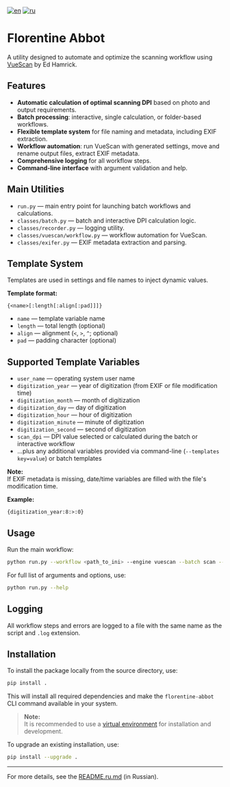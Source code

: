 [![en](https://img.shields.io/badge/lang-en-red.svg)](https://github.com/nalivayev/florentine_abbot/blob/master/README.md)
[![ru](https://img.shields.io/badge/lang-ru-yellow.svg)](https://github.com/nalivayev/florentine_abbot/blob/master/README.ru.md)

# Florentine Abbot

A utility designed to automate and optimize the scanning workflow using [VueScan](https://www.hamrick.com) by Ed Hamrick.

## Features

- **Automatic calculation of optimal scanning DPI** based on photo and output requirements.
- **Batch processing**: interactive, single calculation, or folder-based workflows.
- **Flexible template system** for file naming and metadata, including EXIF extraction.
- **Workflow automation**: run VueScan with generated settings, move and rename output files, extract EXIF metadata.
- **Comprehensive logging** for all workflow steps.
- **Command-line interface** with argument validation and help.

## Main Utilities

- `run.py` — main entry point for launching batch workflows and calculations.
- `classes/batch.py` — batch and interactive DPI calculation logic.
- `classes/recorder.py` — logging utility.
- `classes/vuescan/workflow.py` — workflow automation for VueScan.
- `classes/exifer.py` — EXIF metadata extraction and parsing.

## Template System

Templates are used in settings and file names to inject dynamic values.

**Template format:**

```
{<name>[:length[:align[:pad]]]}
```

- `name` — template variable name  
- `length` — total length (optional)  
- `align` — alignment (`<`, `>`, `^`; optional)  
- `pad` — padding character (optional)  

## Supported Template Variables

- `user_name` — operating system user name  
- `digitization_year` — year of digitization (from EXIF or file modification time)  
- `digitization_month` — month of digitization  
- `digitization_day` — day of digitization  
- `digitization_hour` — hour of digitization  
- `digitization_minute` — minute of digitization  
- `digitization_second` — second of digitization  
- `scan_dpi` — DPI value selected or calculated during the batch or interactive workflow  
- ...plus any additional variables provided via command-line (`--templates key=value`) or batch templates

**Note:**  
If EXIF metadata is missing, date/time variables are filled with the file's modification time.

**Example:**
```
{digitization_year:8:>:0}
```

## Usage

Run the main workflow:

```sh
python run.py --workflow <path_to_ini> --engine vuescan --batch scan --min-dpi 300 --max-dpi 4800 --dpis 600 1200 2400 4800
```

For full list of arguments and options, use:

```sh
python run.py --help
```

## Logging

All workflow steps and errors are logged to a file with the same name as the script and `.log` extension.

## Installation

To install the package locally from the source directory, use:

```sh
pip install .
```

This will install all required dependencies and make the `florentine-abbot` CLI command available in your system.

> **Note:**  
> It is recommended to use a [virtual environment](https://docs.python.org/3/library/venv.html) for installation and development.

To upgrade an existing installation, use:

```sh
pip install --upgrade .
```

---

For more details, see the [README.ru.md](README.ru.md) (in Russian).

